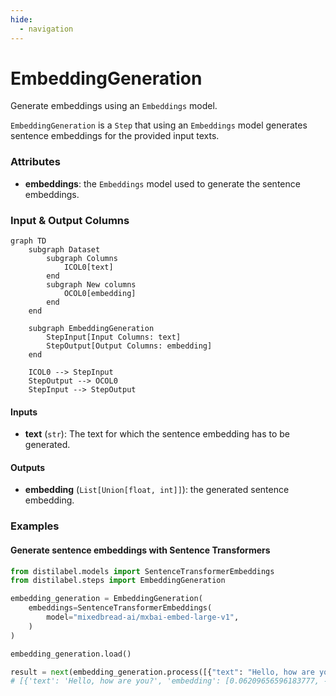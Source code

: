 ```yaml
---
hide:
  - navigation
---
```

# EmbeddingGeneration

Generate embeddings using an `Embeddings` model.



`EmbeddingGeneration` is a `Step` that using an `Embeddings` model generates sentence
    embeddings for the provided input texts.





### Attributes

- **embeddings**: the `Embeddings` model used to generate the sentence embeddings.





### Input & Output Columns

``` mermaid
graph TD
	subgraph Dataset
		subgraph Columns
			ICOL0[text]
		end
		subgraph New columns
			OCOL0[embedding]
		end
	end

	subgraph EmbeddingGeneration
		StepInput[Input Columns: text]
		StepOutput[Output Columns: embedding]
	end

	ICOL0 --> StepInput
	StepOutput --> OCOL0
	StepInput --> StepOutput

```


#### Inputs


- **text** (`str`): The text for which the sentence embedding has to be generated.




#### Outputs


- **embedding** (`List[Union[float, int]]`): the generated sentence embedding.





### Examples


#### Generate sentence embeddings with Sentence Transformers
```python
from distilabel.models import SentenceTransformerEmbeddings
from distilabel.steps import EmbeddingGeneration

embedding_generation = EmbeddingGeneration(
    embeddings=SentenceTransformerEmbeddings(
        model="mixedbread-ai/mxbai-embed-large-v1",
    )
)

embedding_generation.load()

result = next(embedding_generation.process([{"text": "Hello, how are you?"}]))
# [{'text': 'Hello, how are you?', 'embedding': [0.06209656596183777, -0.015797119587659836, ...]}]
```




